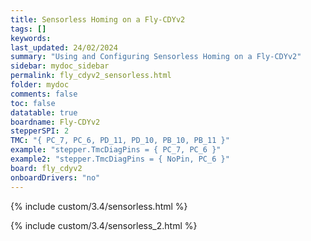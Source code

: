 ```yaml
---
title: Sensorless Homing on a Fly-CDYv2
tags: []
keywords: 
last_updated: 24/02/2024
summary: "Using and Configuring Sensorless Homing on a Fly-CDYv2"
sidebar: mydoc_sidebar
permalink: fly_cdyv2_sensorless.html
folder: mydoc
comments: false
toc: false
datatable: true
boardname: Fly-CDYv2
stepperSPI: 2
TMC: "{ PC_7, PC_6, PD_11, PD_10, PB_10, PB_11 }"
example: "stepper.TmcDiagPins = { PC_7, PC_6 }"
example2: "stepper.TmcDiagPins = { NoPin, PC_6 }"
board: fly_cdyv2
onboardDrivers: "no"
---
```


{% include custom/3.4/sensorless.html %}

{% include custom/3.4/sensorless_2.html %}
